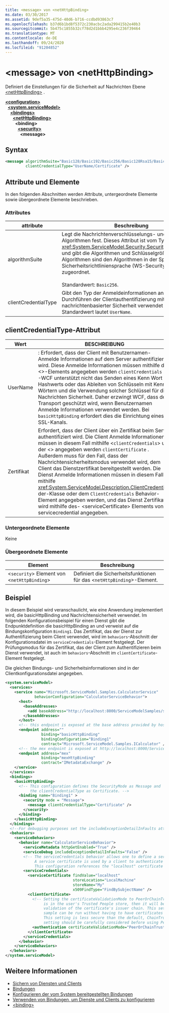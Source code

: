 ```yaml
---
title: <message> von <netHttpBinding>
ms.date: 03/30/2017
ms.assetid: 9def5a35-475d-40d6-b716-ccdbd93863c7
ms.openlocfilehash: b37d6b1bd8f5372c230acbc2ada299415b2e40b3
ms.sourcegitcommit: 5b475c1855b32cf78d2d1bbb4295e4c236f39464
ms.translationtype: MT
ms.contentlocale: de-DE
ms.lasthandoff: 09/24/2020
ms.locfileid: "91204852"
---
```

# <a name="message-of-nethttpbinding"></a>\<message> von \<netHttpBinding>

Definiert die Einstellungen für die Sicherheit auf Nachrichten Ebene [\<netHttpBinding>](nethttpbinding.md) .  
  
[**\<configuration>**](../configuration-element.md)\
&nbsp;&nbsp;[**\<system.serviceModel>**](system-servicemodel.md)\
&nbsp;&nbsp;&nbsp;&nbsp;[**\<bindings>**](bindings.md)\
&nbsp;&nbsp;&nbsp;&nbsp;&nbsp;&nbsp;[**\<netHttpBinding>**](nethttpbinding.md)\
&nbsp;&nbsp;&nbsp;&nbsp;&nbsp;&nbsp;&nbsp;&nbsp;**\<binding>**\
&nbsp;&nbsp;&nbsp;&nbsp;&nbsp;&nbsp;&nbsp;&nbsp;&nbsp;&nbsp;[**\<security>**](security-of-nethttpbinding.md)\
&nbsp;&nbsp;&nbsp;&nbsp;&nbsp;&nbsp;&nbsp;&nbsp;&nbsp;&nbsp;&nbsp;&nbsp;**\<message>**  
  
## <a name="syntax"></a>Syntax  
  
```xml  
<message algorithmSuite="Basic128/Basic192/Basic256/Basic128Rsa15/Basic256Rsa15/TripleDes/TripleDesRsa15/Basic128Sha256/Basic192Sha256/TripleDesSha256/Basic128Sha256Rsa15/Basic192Sha256Rsa15/Basic256Sha256Rsa15/TripleDesSha256Rsa15"
         clientCredentialType="UserName/Certificate" />
```  
  
## <a name="attributes-and-elements"></a>Attribute und Elemente  

 In den folgenden Abschnitten werden Attribute, untergeordnete Elemente sowie übergeordnete Elemente beschrieben.  
  
### <a name="attributes"></a>Attributes  
  
|attribute|Beschreibung|  
|---------------|-----------------|  
|algorithmSuite|Legt die Nachrichtenverschlüsselungs- und Key Wrap-Algorithmen fest. Dieses Attribut ist vom Typ <xref:System.ServiceModel.Security.SecurityAlgorithmSuite> und gibt die Algorithmen und Schlüsselgrößen an. Diese Algorithmen sind den Algorithmen in der Spezifikation der Sicherheitsrichtliniensprache (WS-SecurityPolicy) zugeordnet.<br /><br /> Standardwert: `Basic256`.|  
|clientCredentialType|Gibt den Typ der Anmeldeinformationen an, die beim Durchführen der Clientauthentifizierung mithilfe von nachrichtenbasierter Sicherheit verwendet werden. Der Standardwert lautet `UserName`.|  
  
## <a name="clientcredentialtype-attribute"></a>clientCredentialType-Attribut  
  
|Wert|BESCHREIBUNG|  
|-----------|-----------------|  
|UserName|: Erfordert, dass der Client mit Benutzernamen-Anmelde Informationen auf dem Server authentifiziert wird. Diese Anmelde Informationen müssen mithilfe des <>-Elements angegeben werden `clientCredentials` .<br />-WCF unterstützt nicht das Senden eines Kenn Wort Hashwerts oder das Ableiten von Schlüsseln mit Kenn Wörtern und die Verwendung solcher Schlüssel für die Nachrichten Sicherheit. Daher erzwingt WCF, dass der Transport geschützt wird, wenn Benutzernamen Anmelde Informationen verwendet werden. Bei `basicHttpBinding` erfordert dies die Einrichtung eines SSL-Kanals.|  
|Zertifikat|Erfordert, dass der Client über ein Zertifikat beim Server authentifiziert wird. Die Client Anmelde Informationen müssen in diesem Fall mithilfe <`clientCredentials`> und der <> angegeben werden `clientCertificate` . Außerdem muss für den Fall, dass der Nachrichtensicherheitsmodus verwendet wird, dem Client das Dienstzertifikat bereitgestellt werden. Die Dienst Anmelde Informationen müssen in diesem Fall mithilfe <xref:System.ServiceModel.Description.ClientCredentials> der-Klasse oder dem `ClientCredentials` Behavior-Element angegeben werden, und das Dienst Zertifikat wird mithilfe des- \<serviceCertificate> Elements von servicecredential angegeben.|  
  
### <a name="child-elements"></a>Untergeordnete Elemente  

 Keine  
  
### <a name="parent-elements"></a>Übergeordnete Elemente  
  
|Element|Beschreibung|  
|-------------|-----------------|  
|<`security`> Element von <`netHttpBinding`>|Definiert die Sicherheitsfunktionen für das <`netHttpBinding`>-Element.|  
  
## <a name="example"></a>Beispiel  

 In diesem Beispiel wird veranschaulicht, wie eine Anwendung implementiert wird, die basicHttpBinding und Nachrichtensicherheit verwendet. Im folgenden Konfigurationsbeispiel für einen Dienst gibt die Endpunktdefinition die basicHttpBinding an und verweist auf die Bindungskonfiguration `Binding1`. Das Zertifikat, das der Dienst zur Authentifizierung beim Client verwendet, wird im `behaviors`-Abschnitt der Konfigurationsdatei im `serviceCredentials`-Element festgelegt. Der Prüfungsmodus für das Zertifikat, das der Client zum Authentifizieren beim Dienst verwendet, ist auch im `behaviors`-Abschnitt im `clientCertificate`-Element festgelegt.  
  
 Die gleichen Bindungs- und Sicherheitsinformationen sind in der Clientkonfigurationsdatei angegeben.  
  
```xml  
<system.serviceModel>
  <services>
    <service name="Microsoft.ServiceModel.Samples.CalculatorService"
             behaviorConfiguration="CalculatorServiceBehavior">
      <host>
        <baseAddresses>
          <add baseAddress="http://localhost:8000/ServiceModelSamples/service" />
        </baseAddresses>
      </host>
      <!-- this endpoint is exposed at the base address provided by host: http://localhost:8000/ServiceModelSamples/service  -->
      <endpoint address=""
                binding="basicHttpBinding"
                bindingConfiguration="Binding1"
                contract="Microsoft.ServiceModel.Samples.ICalculator" />
      <!-- the mex endpoint is exposed at http://localhost:8000/ServiceModelSamples/service/mex -->
      <endpoint address="mex"
                binding="mexHttpBinding"
                contract="IMetadataExchange" />
    </service>
  </services>
  <bindings>
    <basicHttpBinding>
      <!-- This configuration defines the SecurityMode as Message and
           the clientCredentialType as Certificate. -->
      <binding name="Binding1" >
        <security mode = "Message">
          <message clientCredentialType="Certificate" />
        </security>
      </binding>
    </basicHttpBinding>
  </bindings>
  <!--For debugging purposes set the includeExceptionDetailInFaults attribute to true-->
  <behaviors>
    <serviceBehaviors>
      <behavior name="CalculatorServiceBehavior">
        <serviceMetadata httpGetEnabled="True" />
        <serviceDebug includeExceptionDetailInFaults="False" />
        <!-- The serviceCredentials behavior allows one to define a service certificate.
             A service certificate is used by a client to authenticate the service and provide message protection.
             This configuration references the "localhost" certificate installed during the setup instructions. -->
        <serviceCredentials>
          <serviceCertificate findValue="localhost"
                              storeLocation="LocalMachine"
                              storeName="My"
                              x509FindType="FindBySubjectName" />
          <clientCertificate>
            <!-- Setting the certificateValidationMode to PeerOrChainTrust means that if the certificate
                 is in the user's Trusted People store, then it will be trusted without performing a
                 validation of the certificate's issuer chain. This setting is used here for convenience so that the
                 sample can be run without having to have certificates issued by a certification authority (CA).
                 This setting is less secure than the default, ChainTrust. The security implications of this
                 setting should be carefully considered before using PeerOrChainTrust in production code. -->
            <authentication certificateValidationMode="PeerOrChainTrust" />
          </clientCertificate>
        </serviceCredentials>
      </behavior>
    </serviceBehaviors>
  </behaviors>
</system.serviceModel>
```  
  
## <a name="see-also"></a>Weitere Informationen

- [Sichern von Diensten und Clients](../../../wcf/feature-details/securing-services-and-clients.md)
- [Bindungen](../../../wcf/bindings.md)
- [Konfigurieren der vom System bereitgestellten Bindungen](../../../wcf/feature-details/configuring-system-provided-bindings.md)
- [Verwenden von Bindungen, um Dienste und Clients zu konfigurieren](../../../wcf/using-bindings-to-configure-services-and-clients.md)
- [\<binding>](bindings.md)
